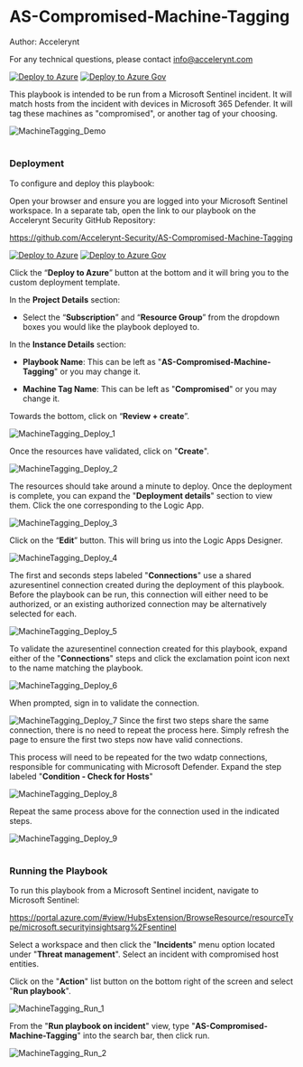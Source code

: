 # AS-Compromised-Machine-Tagging

Author: Accelerynt

For any technical questions, please contact info@accelerynt.com

[![Deploy to Azure](https://aka.ms/deploytoazurebutton)](https://portal.azure.com/#create/Microsoft.Template/uri/https%3A%2F%2Fraw.githubusercontent.com%2FAzure%2FAzure-Sentinel%2Fmaster%2FPlaybooks%2FAS-Compromised-Machine-Tagging%2Fazuredeploy.json)
[![Deploy to Azure Gov](https://aka.ms/deploytoazuregovbutton)](https://portal.azure.us/#create/Microsoft.Template/uri/https%3A%2F%2Fraw.githubusercontent.com%2FAzure%2FAzure-Sentinel%2Fmaster%2FPlaybooks%2FAS-Compromised-Machine-Tagging%2Fazuredeploy.json)

This playbook is intended to be run from a Microsoft Sentinel incident. It will match hosts from the incident with devices in Microsoft 365 Defender. It will tag these machines as "compromised", or another tag of your choosing.

![MachineTagging_Demo](Images/MachineTagging_Demo.png)

#
### Deployment

To configure and deploy this playbook:

Open your browser and ensure you are logged into your Microsoft Sentinel workspace. In a separate tab, open the link to our playbook on the Accelerynt Security GitHub Repository:

https://github.com/Accelerynt-Security/AS-Compromised-Machine-Tagging

[![Deploy to Azure](https://aka.ms/deploytoazurebutton)](https://portal.azure.com/#create/Microsoft.Template/uri/https%3A%2F%2Fraw.githubusercontent.com%2FAzure%2FAzure-Sentinel%2Fmaster%2FPlaybooks%2FAS-Compromised-Machine-Tagging%2Fazuredeploy.json)
[![Deploy to Azure Gov](https://aka.ms/deploytoazuregovbutton)](https://portal.azure.us/#create/Microsoft.Template/uri/https%3A%2F%2Fraw.githubusercontent.com%2FAzure%2FAzure-Sentinel%2Fmaster%2FPlaybooks%2FAS-Compromised-Machine-Tagging%2Fazuredeploy.json)

Click the “**Deploy to Azure**” button at the bottom and it will bring you to the custom deployment template.

In the **Project Details** section:

* Select the “**Subscription**” and “**Resource Group**” from the dropdown boxes you would like the playbook deployed to.

In the **Instance Details** section:

* **Playbook Name**: This can be left as "**AS-Compromised-Machine-Tagging**" or you may change it.

* **Machine Tag Name**: This can be left as "**Compromised**" or you may change it.

Towards the bottom, click on “**Review + create**”.

![MachineTagging_Deploy_1](Images/MachineTagging_Deploy_1.png)

Once the resources have validated, click on "**Create**".

![MachineTagging_Deploy_2](Images/MachineTagging_Deploy_2.png)

The resources should take around a minute to deploy. Once the deployment is complete, you can expand the "**Deployment details**" section to view them.
Click the one corresponding to the Logic App.

![MachineTagging_Deploy_3](Images/MachineTagging_Deploy_3.png)

Click on the “**Edit**” button. This will bring us into the Logic Apps Designer.

![MachineTagging_Deploy_4](Images/MachineTagging_Deploy_4.png)

The first and seconds steps labeled "**Connections**" use a shared azuresentinel connection created during the deployment of this playbook. Before the playbook can be run, this connection will either need to be authorized, or an existing authorized connection may be alternatively selected for each.

![MachineTagging_Deploy_5](Images/MachineTagging_Deploy_5.png)

To validate the azuresentinel connection created for this playbook, expand either of the "**Connections**" steps and click the exclamation point icon next to the name matching the playbook.

![MachineTagging_Deploy_6](Images/MachineTagging_Deploy_6.png)

When prompted, sign in to validate the connection.

![MachineTagging_Deploy_7](Images/MachineTagging_Deploy_7.png)
Since the first two steps share the same connection, there is no need to repeat the process here. Simply refresh the page to ensure the first two steps now have valid connections.

This process will need to be repeated for the two wdatp connections, responsible for communicating with Microsoft Defender. Expand the step labeled "**Condition - Check for Hosts**"

![MachineTagging_Deploy_8](Images/MachineTagging_Deploy_8.png)

Repeat the same process above for the connection used in the indicated steps.

![MachineTagging_Deploy_9](Images/MachineTagging_Deploy_9.png)

#
### Running the Playbook

To run this playbook from a Microsoft Sentinel incident, navigate to Microsoft Sentinel:

https://portal.azure.com/#view/HubsExtension/BrowseResource/resourceType/microsoft.securityinsightsarg%2Fsentinel

Select a workspace and then click the "**Incidents**" menu option located under "**Threat management**". Select an incident with compromised host entities.

Click on the "**Action**" list button on the bottom right of the screen and select "**Run playbook**".

![MachineTagging_Run_1](Images/MachineTagging_Run_1.png)

From the "**Run playbook on incident**" view, type "**AS-Compromised-Machine-Tagging**" into the search bar, then click run.

![MachineTagging_Run_2](Images/MachineTagging_Run_2.png)
